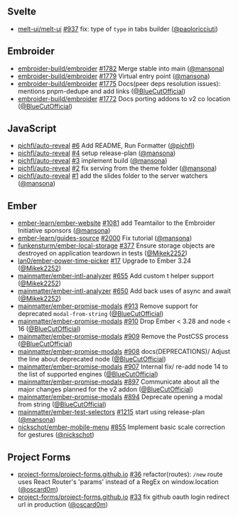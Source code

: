 ## Svelte

- [melt-ui/melt-ui] [#937](https://github.com/melt-ui/melt-ui/pull/937) fix:
  type of `type` in tabs builder ([@paoloricciuti])

## Embroider

- [embroider-build/embroider]
  [#1782](https://github.com/embroider-build/embroider/pull/1782) Merge stable
  into main ([@mansona])
- [embroider-build/embroider]
  [#1779](https://github.com/embroider-build/embroider/pull/1779) Virtual entry
  point ([@mansona])
- [embroider-build/embroider]
  [#1775](https://github.com/embroider-build/embroider/pull/1775) Docs(peer deps
  resolution issues): mentions pnpm-dedupe and add links ([@BlueCutOfficial])
- [embroider-build/embroider]
  [#1772](https://github.com/embroider-build/embroider/pull/1772) Docs porting
  addons to v2 co location ([@BlueCutOfficial])

## JavaScript

- [pichfl/auto-reveal] [#6](https://github.com/pichfl/auto-reveal/pull/6) Add
  README, Run Formatter ([@pichfl])
- [pichfl/auto-reveal] [#4](https://github.com/pichfl/auto-reveal/pull/4) setup
  release-plan ([@mansona])
- [pichfl/auto-reveal] [#3](https://github.com/pichfl/auto-reveal/pull/3)
  implement build ([@mansona])
- [pichfl/auto-reveal] [#2](https://github.com/pichfl/auto-reveal/pull/2) fix
  serving from the theme folder ([@mansona])
- [pichfl/auto-reveal] [#1](https://github.com/pichfl/auto-reveal/pull/1) add
  the slides folder to the server watchers ([@mansona])

## Ember

- [ember-learn/ember-website]
  [#1081](https://github.com/ember-learn/ember-website/pull/1081) add Teamtailor
  to the Embroider Initiative sponsors ([@mansona])
- [ember-learn/guides-source]
  [#2000](https://github.com/ember-learn/guides-source/pull/2000) Fix tutorial
  ([@mansona])
- [funkensturm/ember-local-storage]
  [#377](https://github.com/funkensturm/ember-local-storage/pull/377) Ensure
  storage objects are destroyed on application teardown in tests ([@Mikek2252])
- [lan0/ember-power-time-picker]
  [#17](https://github.com/lan0/ember-power-time-picker/pull/17) Upgrade to
  Ember 3.24 ([@Mikek2252])
- [mainmatter/ember-intl-analyzer]
  [#655](https://github.com/mainmatter/ember-intl-analyzer/pull/655) Add custom
  t helper support ([@Mikek2252])
- [mainmatter/ember-intl-analyzer]
  [#650](https://github.com/mainmatter/ember-intl-analyzer/pull/650) Add back
  uses of async and await ([@Mikek2252])
- [mainmatter/ember-promise-modals]
  [#913](https://github.com/mainmatter/ember-promise-modals/pull/913) Remove
  support for deprecated `modal-from-string` ([@BlueCutOfficial])
- [mainmatter/ember-promise-modals]
  [#910](https://github.com/mainmatter/ember-promise-modals/pull/910) Drop Ember
  < 3.28 and node < 16 ([@BlueCutOfficial])
- [mainmatter/ember-promise-modals]
  [#909](https://github.com/mainmatter/ember-promise-modals/pull/909) Remove the
  PostCSS process ([@BlueCutOfficial])
- [mainmatter/ember-promise-modals]
  [#908](https://github.com/mainmatter/ember-promise-modals/pull/908)
  docs(DEPRECATIONS)/ Adjust the line about deprecated node ([@BlueCutOfficial])
- [mainmatter/ember-promise-modals]
  [#907](https://github.com/mainmatter/ember-promise-modals/pull/907) Internal
  fix/ re-add node 14 to the list of supported engines ([@BlueCutOfficial])
- [mainmatter/ember-promise-modals]
  [#897](https://github.com/mainmatter/ember-promise-modals/pull/897)
  Communicate about all the major changes planned for the v2 addon
  ([@BlueCutOfficial])
- [mainmatter/ember-promise-modals]
  [#894](https://github.com/mainmatter/ember-promise-modals/pull/894) Deprecate
  opening a modal from string ([@BlueCutOfficial])
- [mainmatter/ember-test-selectors]
  [#1215](https://github.com/mainmatter/ember-test-selectors/pull/1215) start
  using release-plan ([@mansona])
- [nickschot/ember-mobile-menu]
  [#855](https://github.com/nickschot/ember-mobile-menu/pull/855) Implement
  basic scale correction for gestures ([@nickschot])

## Project Forms

- [project-forms/project-forms.github.io]
  [#36](https://github.com/project-forms/project-forms.github.io/pull/36)
  refactor(routes): `/new` route uses React Router's 'params' instead of a RegEx
  on window.location ([@oscard0m])
- [project-forms/project-forms.github.io]
  [#33](https://github.com/project-forms/project-forms.github.io/pull/33) fix
  github oauth login redirect url in production ([@oscard0m])

[@BlueCutOfficial]: https://github.com/BlueCutOfficial
[@Mikek2252]: https://github.com/Mikek2252
[@mansona]: https://github.com/mansona
[@nickschot]: https://github.com/nickschot
[@oscard0m]: https://github.com/oscard0m
[@paoloricciuti]: https://github.com/paoloricciuti
[@pichfl]: https://github.com/pichfl
[ember-learn/ember-website]: https://github.com/ember-learn/ember-website
[ember-learn/guides-source]: https://github.com/ember-learn/guides-source
[embroider-build/embroider]: https://github.com/embroider-build/embroider
[funkensturm/ember-local-storage]:
  https://github.com/funkensturm/ember-local-storage
[lan0/ember-power-time-picker]: https://github.com/lan0/ember-power-time-picker
[mainmatter/ember-intl-analyzer]:
  https://github.com/mainmatter/ember-intl-analyzer
[mainmatter/ember-promise-modals]:
  https://github.com/mainmatter/ember-promise-modals
[mainmatter/ember-test-selectors]:
  https://github.com/mainmatter/ember-test-selectors
[melt-ui/melt-ui]: https://github.com/melt-ui/melt-ui
[nickschot/ember-mobile-menu]: https://github.com/nickschot/ember-mobile-menu
[pichfl/auto-reveal]: https://github.com/pichfl/auto-reveal
[project-forms/project-forms.github.io]:
  https://github.com/project-forms/project-forms.github.io
